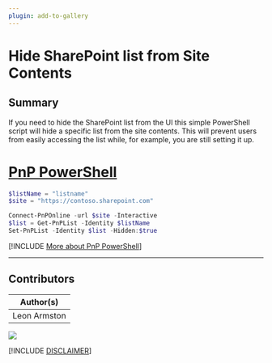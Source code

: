 ```yaml
---
plugin: add-to-gallery
---
```


# Hide SharePoint list from Site Contents

## Summary

If you need to hide the SharePoint list from the UI this simple PowerShell script will hide a specific list from the site contents. This will prevent users from easily accessing the list while, for example, you are still setting it up.
 
# [PnP PowerShell](#tab/pnpps)
```powershell
$listName = "listname"
$site = "https://contoso.sharepoint.com"

Connect-PnPOnline -url $site -Interactive
$list = Get-PnPList -Identity $listName
Set-PnPList -Identity $list -Hidden:$true

```
[!INCLUDE [More about PnP PowerShell](../../docfx/includes/MORE-PNPPS.md)]

***


## Contributors

| Author(s) |
|-----------|
| Leon Armston |



<img src="https://m365-visitor-stats.azurewebsites.net/script-samples/scripts/spo-hide-list-from-site-contents?labelText=Visitors" class="img-visitor" aria-hidden="true" />

[!INCLUDE [DISCLAIMER](../../docfx/includes/DISCLAIMER.md)]
